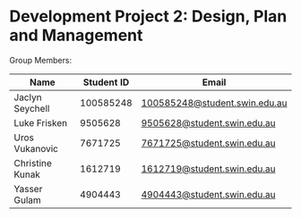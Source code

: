 # Development Project 2: Design, Plan and Management

Group Members:

| Name            | Student ID | Email                       |
| --------------- | ---------- | --------------------------- |
| Jaclyn Seychell | 100585248  |100585248@student.swin.edu.au|
| Luke Frisken    | 9505628    | 9505628@student.swin.edu.au |
| Uros Vukanovic  | 7671725    | 7671725@student.swin.edu.au |
| Christine Kunak | 1612719    |1612719@student.swin.edu.au  |
| Yasser Gulam    | 4904443    |4904443@student.swin.edu.au  |
